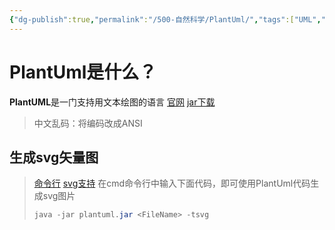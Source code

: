 ```yaml
---
{"dg-publish":true,"permalink":"/500-自然科学/PlantUml/","tags":["UML","绘图"],"noteIcon":""}
---
```


# PlantUml是什么？
**PlantUML**是一门支持用文本绘图的语言
[官网](https://plantuml.com/zh/)
[jar下载](https://plantuml.com/zh/download)


>中文乱码：将编码改成ANSI

## 生成svg矢量图
>[命令行](https://plantuml.com/zh/command-line)
>[svg支持](https://plantuml.com/zh/svg)
>在cmd命令行中输入下面代码，即可使用PlantUml代码生成svg图片
>```java
>java -jar plantuml.jar <FileName> -tsvg
>```
